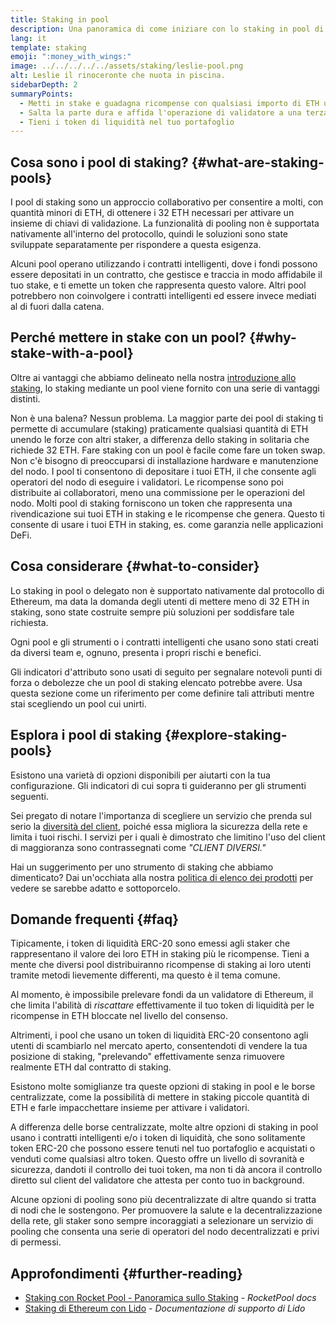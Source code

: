 ```yaml
---
title: Staking in pool
description: Una panoramica di come iniziare con lo staking in pool di ETH
lang: it
template: staking
emoji: ":money_with_wings:"
image: ../../../../../assets/staking/leslie-pool.png
alt: Leslie il rinoceronte che nuota in piscina.
sidebarDepth: 2
summaryPoints:
  - Metti in stake e guadagna ricompense con qualsiasi importo di ETH unendo le forze con gli altri
  - Salta la parte dura e affida l'operazione di validatore a una terza parte
  - Tieni i token di liquidità nel tuo portafoglio
---
```


## Cosa sono i pool di staking? {#what-are-staking-pools}

I pool di staking sono un approccio collaborativo per consentire a molti, con quantità minori di ETH, di ottenere i 32 ETH necessari per attivare un insieme di chiavi di validazione. La funzionalità di pooling non è supportata nativamente all'interno del protocollo, quindi le soluzioni sono state sviluppate separatamente per rispondere a questa esigenza.

Alcuni pool operano utilizzando i contratti intelligenti, dove i fondi possono essere depositati in un contratto, che gestisce e traccia in modo affidabile il tuo stake, e ti emette un token che rappresenta questo valore. Altri pool potrebbero non coinvolgere i contratti intelligenti ed essere invece mediati al di fuori dalla catena.

## Perché mettere in stake con un pool? {#why-stake-with-a-pool}

Oltre ai vantaggi che abbiamo delineato nella nostra [introduzione allo staking](/staking/), lo staking mediante un pool viene fornito con una serie di vantaggi distinti.

<CardGrid>
  <Card title="Bassa barriera all’ingresso" emoji="🐟">
    Non è una balena? Nessun problema. La maggior parte dei pool di staking ti permette di accumulare (staking) praticamente qualsiasi quantità di ETH unendo le forze con altri staker, a differenza dello staking in solitaria che richiede 32 ETH.
  </Card>
  <Card title="Inizia oggi" emoji=":stopwatch:">
    Fare staking con un pool è facile come fare un token swap. Non c'è bisogno di preoccuparsi di installazione hardware e manutenzione del nodo. I pool ti consentono di depositare i tuoi ETH, il che consente agli operatori del nodo di eseguire i validatori. Le ricompense sono poi distribuite ai collaboratori, meno una commissione per le operazioni del nodo.
  </Card>
  <Card title="Token di liquidità" emoji=":droplet:">
    Molti pool di staking forniscono un token che rappresenta una rivendicazione sui tuoi ETH in staking e le ricompense che genera. Questo ti consente di usare i tuoi ETH in staking, es. come garanzia nelle applicazioni DeFi.
  </Card>
</CardGrid>

<StakingComparison page="pools" />

## Cosa considerare {#what-to-consider}

Lo staking in pool o delegato non è supportato nativamente dal protocollo di Ethereum, ma data la domanda degli utenti di mettere meno di 32 ETH in staking, sono state costruite sempre più soluzioni per soddisfare tale richiesta.

Ogni pool e gli strumenti o i contratti intelligenti che usano sono stati creati da diversi team e, ognuno, presenta i propri rischi e benefici.

Gli indicatori d'attributo sono usati di seguito per segnalare notevoli punti di forza o debolezze che un pool di staking elencato potrebbe avere. Usa questa sezione come un riferimento per come definire tali attributi mentre stai scegliendo un pool cui unirti.

<StakingConsiderations page="pools" />

## Esplora i pool di staking {#explore-staking-pools}

Esistono una varietà di opzioni disponibili per aiutarti con la tua configurazione. Gli indicatori di cui sopra ti guideranno per gli strumenti seguenti.

<InfoBanner emoji="⚠️" isWarning>
Sei pregato di notare l'importanza di scegliere un servizio che prenda sul serio la <a href="/developers/docs/nodes-and-clients/client-diversity/">diversità del client</a>, poiché essa migliora la sicurezza della rete e limita i tuoi rischi. I servizi per i quali è dimostrato che limitino l'uso del client di maggioranza sono contrassegnati come <em style="text-transform: uppercase;">"client diversi."</em>
</InfoBanner>

<StakingProductsCardGrid category="pools" />

Hai un suggerimento per uno strumento di staking che abbiamo dimenticato? Dai un'occhiata alla nostra [politica di elenco dei prodotti](/contributing/adding-staking-products/) per vedere se sarebbe adatto e sottoporcelo.

## Domande frequenti {#faq}

<ExpandableCard title="Come ottengo ricompense?">
Tipicamente, i token di liquidità ERC-20 sono emessi agli staker che rappresentano il valore dei loro ETH in staking più le ricompense. Tieni a mente che diversi pool distribuiranno ricompense di staking ai loro utenti tramite metodi lievemente differenti, ma questo è il tema comune.
</ExpandableCard>

<ExpandableCard title="Quando posso prelevare il mio stake?">

Al momento, è impossibile prelevare fondi da un validatore di Ethereum, il che limita l'abilità di _riscattare_ effettivamente il tuo token di liquidità per le ricompense in ETH bloccate nel livello del consenso.

Altrimenti, i pool che usano un token di liquidità ERC-20 consentono agli utenti di scambiarlo nel mercato aperto, consentendoti di vendere la tua posizione di staking, "prelevando" effettivamente senza rimuovere realmente ETH dal contratto di staking.
</ExpandableCard>

<ExpandableCard title="È diverso dallo staking con la mia borsa?">
Esistono molte somiglianze tra queste opzioni di staking in pool e le borse centralizzate, come la possibilità di mettere in staking piccole quantità di ETH e farle impacchettare insieme per attivare i validatori.

A differenza delle borse centralizzate, molte altre opzioni di staking in pool usano i contratti intelligenti e/o i token di liquidità, che sono solitamente token ERC-20 che possono essere tenuti nel tuo portafoglio e acquistati o venduti come qualsiasi altro token. Questo offre un livello di sovranità e sicurezza, dandoti il controllo dei tuoi token, ma non ti dà ancora il controllo diretto sul client del validatore che attesta per conto tuo in background.

Alcune opzioni di pooling sono più decentralizzate di altre quando si tratta di nodi che le sostengono. Per promuovere la salute e la decentralizzazione della rete, gli staker sono sempre incoraggiati a selezionare un servizio di pooling che consenta una serie di operatori del nodo decentralizzati e privi di permessi.
</ExpandableCard>

## Approfondimenti {#further-reading}

- [Staking con Rocket Pool - Panoramica sullo Staking](https://docs.rocketpool.net/guides/staking/overview.html) - _RocketPool docs_
- [Staking di Ethereum con Lido](https://help.lido.fi/en/collections/2947324-staking-ethereum-with-lido) - _Documentazione di supporto di Lido_
